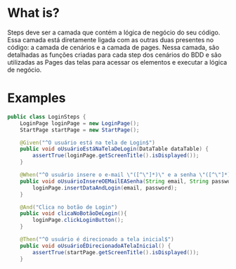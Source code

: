 # What is?
Steps deve ser a camada que contém a lógica de negócio do seu
código. Essa camada está diretamente ligada com as outras duas
presentes no código: a camada de cenários e a camada de pages.
Nessa camada, são detalhadas as funções criadas para cada step
dos cenários do BDD e são utilizadas as Pages das telas para
acessar os elementos e executar a lógica de negócio.
# Examples
```java
public class LoginSteps {
    LoginPage loginPage = new LoginPage();
    StartPage startPage = new StartPage();

    @Given("^O usuário está na tela de Login$")
    public void oUsuárioEstáNaTelaDeLogin(DataTable dataTable) {
        assertTrue(loginPage.getScreenTitle().isDisplayed());
    }

    @When("^O usuário insere o e-mail \"([^\"]*)\" e a senha \"([^\"]*)\"$")
    public void oUsuárioInsereOEMailEASenha(String email, String password) {
        loginPage.insertDataAndLogin(email, password);
    }

    @And("Clica no botão de Login")
    public void clicaNoBotãoDeLogin(){
        loginPage.clickLoginButton();
    }

    @Then("^O usuário é direcionado a tela inicial$")
    public void oUsuárioÉDirecionadoATelaInicial() {
        assertTrue(startPage.getScreenTitle().isDisplayed());
    }
```